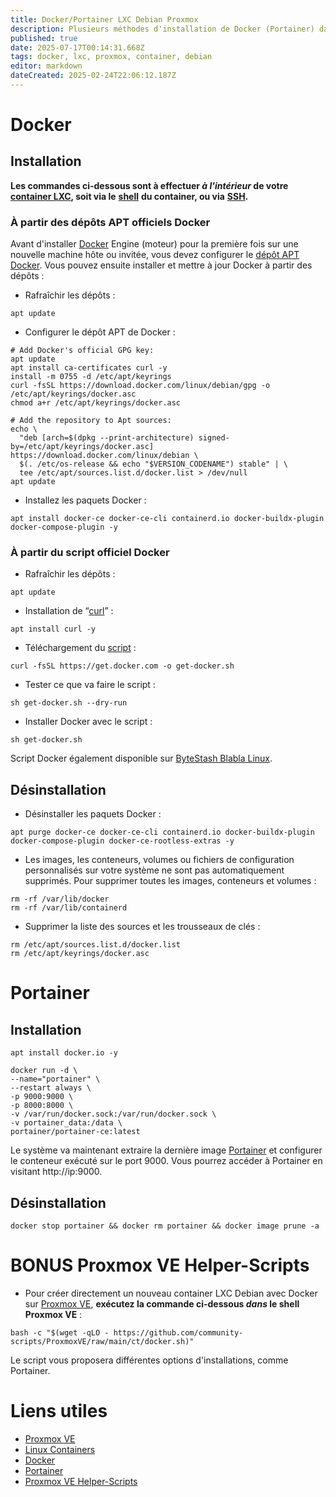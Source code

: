 ```yaml
---
title: Docker/Portainer LXC Debian Proxmox
description: Plusieurs méthodes d'installation de Docker (Portainer) dans un container LXC Debian sur Proxmox VE.
published: true
date: 2025-07-17T00:14:31.668Z
tags: docker, lxc, proxmox, container, debian
editor: markdown
dateCreated: 2025-02-24T22:06:12.187Z
---
```


# Docker

## Installation

**Les commandes ci-dessous sont à effectuer _à l'intérieur_ de votre** [**container LXC**](https://fr.wikipedia.org/wiki/LXC)**, soit via le** [**shell**](https://fr.wikipedia.org/wiki/Shell_Unix) **du container, ou via** [**SSH**](https://fr.wikipedia.org/wiki/Secure_Shell)**.**

### À partir des dépôts APT officiels Docker

Avant d'installer [Docker](https://fr.wikipedia.org/wiki/Docker_(logiciel)) Engine (moteur) pour la première fois sur une nouvelle machine hôte ou invitée, vous devez configurer le [dépôt APT](https://wiki.debian.org/fr/SourcesList) [Docker](https://www.docker.com). Vous pouvez ensuite installer et mettre à jour Docker à partir des dépôts :

-   Rafraîchir les dépôts :

```plaintext
apt update
```

-   Configurer le dépôt APT de Docker :

```plaintext
# Add Docker's official GPG key:
apt update
apt install ca-certificates curl -y
install -m 0755 -d /etc/apt/keyrings
curl -fsSL https://download.docker.com/linux/debian/gpg -o /etc/apt/keyrings/docker.asc
chmod a+r /etc/apt/keyrings/docker.asc

# Add the repository to Apt sources:
echo \
  "deb [arch=$(dpkg --print-architecture) signed-by=/etc/apt/keyrings/docker.asc] https://download.docker.com/linux/debian \
  $(. /etc/os-release && echo "$VERSION_CODENAME") stable" | \
  tee /etc/apt/sources.list.d/docker.list > /dev/null
apt update
```

-   Installez les paquets Docker :

```plaintext
apt install docker-ce docker-ce-cli containerd.io docker-buildx-plugin docker-compose-plugin -y
```

### À partir du script officiel Docker

-   Rafraîchir les dépôts :

```plaintext
apt update
```

-   Installation de “[curl](https://fr.wikipedia.org/wiki/CURL)” :

```plaintext
apt install curl -y
```

-   Téléchargement du [script](https://fr.wikipedia.org/wiki/Script) :

```plaintext
curl -fsSL https://get.docker.com -o get-docker.sh
```

-   Tester ce que va faire le script :

```plaintext
sh get-docker.sh --dry-run
```

-   Installer Docker avec le script :

```plaintext
sh get-docker.sh
```

Script Docker également disponible sur [ByteStash Blabla Linux](https://bytestash.blablalinux.be/public/snippets).

## Désinstallation

-   Désinstaller les paquets Docker :

```plaintext
apt purge docker-ce docker-ce-cli containerd.io docker-buildx-plugin docker-compose-plugin docker-ce-rootless-extras -y
```

-   Les images, les conteneurs, volumes ou fichiers de configuration personnalisés sur votre système ne sont pas automatiquement supprimés. Pour supprimer toutes les images, conteneurs et volumes :

```plaintext
rm -rf /var/lib/docker
rm -rf /var/lib/containerd
```

-   Supprimer la liste des sources et les trousseaux de clés :

```plaintext
rm /etc/apt/sources.list.d/docker.list
rm /etc/apt/keyrings/docker.asc
```

# Portainer

## Installation

```plaintext
apt install docker.io -y
```

```plaintext
docker run -d \
--name="portainer" \
--restart always \
-p 9000:9000 \
-p 8000:8000 \
-v /var/run/docker.sock:/var/run/docker.sock \
-v portainer_data:/data \
portainer/portainer-ce:latest
```

Le système va maintenant extraire la dernière image [Portainer](https://www.portainer.io) et configurer le conteneur exécuté sur le port 9000. Vous pourrez accéder à Portainer en visitant http://ip:9000.

## Désinstallation

```plaintext
docker stop portainer && docker rm portainer && docker image prune -a
```

# BONUS Proxmox VE Helper-Scripts

-   Pour créer directement un nouveau container LXC Debian avec Docker sur [Proxmox VE](https://www.proxmox.com/en/products/proxmox-virtual-environment/overview), **exécutez la commande ci-dessous _dans_ le shell Proxmox VE** :

```plaintext
bash -c "$(wget -qLO - https://github.com/community-scripts/ProxmoxVE/raw/main/ct/docker.sh)"
```

Le script vous proposera différentes options d'installations, comme Portainer.

# Liens utiles

-   [Proxmox VE](https://www.proxmox.com/en/products/proxmox-virtual-environment/overview)
-   [Linux Containers](https://linuxcontainers.org)
-   [Docker](https://www.docker.com)
-   [Portainer](https://www.portainer.io)
-   [Proxmox VE Helper-Scripts](https://community-scripts.github.io/ProxmoxVE/)